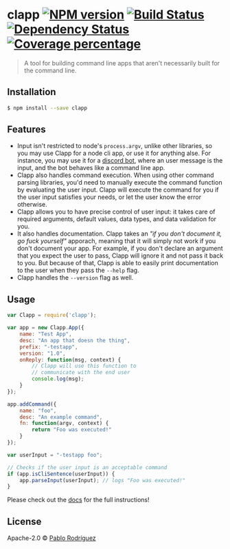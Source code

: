 # clapp [![NPM version][npm-image]][npm-url] [![Build Status][travis-image]][travis-url] [![Dependency Status][daviddm-image]][daviddm-url] [![Coverage percentage][coveralls-image]][coveralls-url]
> A tool for building command line apps that aren&#39;t necessarily built for the command line.

## Installation

```sh
$ npm install --save clapp
```

## Features

* Input isn't restricted to node's `process.argv`, unlike other libraries, so you may use Clapp for a node cli app, or use it for anything alse. For instance, you may use it for a [discord bot](https://github.com/MeLlamoPablo/generator-discordbot), where an user message is the input, and the bot behaves like a command line app.
* Clapp also handles command execution. When using other command parsing libraries, you'd need to manually execute the command function by evaluating the user input. Clapp will execute the command for you if the user input satisfies your needs, or let the user know the error otherwise.
* Clapp allows you to have precise control of user input: it takes care of required arguments, default values, data types, and data validation for you.
* It also handles documentation. Clapp takes an *"if you don't document it, go fuck yourself"* apporach, meaning that it will simply not work if you don't document your app. For example, if you don't declare an argument that you expect the user to pass, Clapp will ignore it and not pass it back to you. But because of that, Clapp is able to easily print documentation to the user when they pass the `--help` flag.
* Clapp handles the `--version` flag as well.

## Usage

```js
var Clapp = require('clapp');

var app = new Clapp.App({
	name: "Test App",
	desc: "An app that doesn the thing",
	prefix: "-testapp",
	version: "1.0",
	onReply: function(msg, context) {
		// Clapp will use this function to
		// communicate with the end user
		console.log(msg);
	}
});

app.addCommand({
	name: "foo",
	desc: "An example command",
	fn: function(argv, context) {
		return "Foo was executed!"
	}
});

var userInput = "-testapp foo";

// Checks if the user input is an acceptable command
if (app.isCliSentence(userInput)) {
	app.parseInput(userInput); // logs "Foo was executed!"
}
```

Please check out the [docs][docs] for the full instructions!

## License

Apache-2.0 © [Pablo Rodríguez](https://github.com/MeLlamoPablo)


[npm-image]: https://badge.fury.io/js/clapp.svg
[npm-url]: https://npmjs.org/package/clapp
[travis-image]: https://travis-ci.org/MeLlamoPablo/clapp.svg?branch=master
[travis-url]: https://travis-ci.org/MeLlamoPablo/clapp
[daviddm-image]: https://david-dm.org/MeLlamoPablo/clapp.svg?theme=shields.io
[daviddm-url]: https://david-dm.org/MeLlamoPablo/clapp
[coveralls-image]: https://coveralls.io/repos/github/MeLlamoPablo/clapp/badge.svg?branch=master
[coveralls-url]: https://coveralls.io/github/MeLlamoPablo/clapp?branch=master

[docs]: http://mellamopablo.github.io/clapp/latest.html
